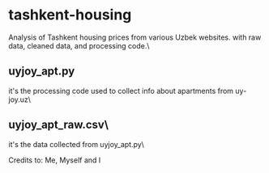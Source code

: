 # tashkent-housing
Analysis of Tashkent housing prices from various Uzbek websites. with raw data, cleaned data, and processing code.\

## uyjoy_apt.py
it's the processing code used to collect info about apartments from uy-joy.uz\

## uyjoy_apt_raw.csv\
it's the data collected from uyjoy_apt.py\

Credits to: Me, Myself and I
